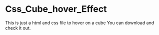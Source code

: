 # Css_Cube_hover_Effect

This is just a html and css file to hover on a cube You can download and check it out.
